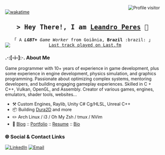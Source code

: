 
<a href="https://komarev.com/ghpvc/?username=zschzen">
  <img align="right" src="https://komarev.com/ghpvc/?username=zschzen&label=Visitors&color=0e75b6&style=flat" alt="Profile visitor" />
</a>

[![wakatime](https://wakatime.com/badge/user/4dc0c3b5-1e64-4d6a-84b4-a6cd17b7cdac.svg)](https://wakatime.com/@4dc0c3b5-1e64-4d6a-84b4-a6cd17b7cdac)

<!-- Intro  -->
<h2 align="center">
        <samp>&gt; Hey There!, I am
                <b><a target="_blank" href="https://peres.dev/">Leandro Peres</a></b>
              🖖
        </samp>
</h2>

<p align="center"> 
  <samp>
    &#12300; A <i><b>LGBT+</b> Game Worker</i> from Goiânia, <b>Brazil</b> :brazil: &#12301;
    <br>
    <a href="https://www.last.fm/user/MrMeetes" target="_blank">
      <img
        src="https://badges.lastfm.workers.dev/last-played?user=MrMeetes&style=for-the-badge"
        alt="Last track played on Last.fm"
        style="display: block; margin: auto;"
      />
  </a>
  </samp>
</p>

### .·:[-i-]:·. About Me

Game programmer with 10+ years of experience in game development, plus some experience in engine development, physics simulation, and graphics programming. Passionate about optimizing complex systems, mentoring developers, and building engaging gameplay experiences. Skilled in C + C++, Vulkan, OpenGL, and Assembly. Creator of various games, engines, emulators, shader tools, websites...

-   :hammer_and_pick: Custom Engines, Raylib, Unity C# Cg/HLSL, Unreal C++
-   :package: Building [Dura2D](https://github.com/SOHNE/Dura2D) and more
-   :pencil2: Arch Linux / i3 / Oh My Zsh / tmux / NVim
-   :paperclip: [Blog](https://peres.dev/) :: [Portfolio](https://portfolio.peres.dev/) :: [Resume](https://resume.peres.dev/) :: [Bio](https://links.peres.dev/)

### 🌐 Social & Contact Links

[![LinkedIn](https://img.shields.io/badge/-LinkedIn-000?&logo=linkedin)](https://linkedin.com/in/leandroperes) [![Email](https://img.shields.io/badge/-Email-000?&logo=gmail)](mailto:hello@peres.dev)
